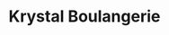 ---
title: "Krystal Boulangerie"
url: /route-nationale-bigot/krystal-boulangerie/
shop: panadería
---